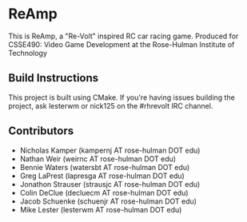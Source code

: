 ReAmp
=====
This is ReAmp, a "Re-Volt" inspired RC car racing game.
Produced for CSSE490: Video Game Development at the Rose-Hulman Institute of Technology

Build Instructions
------------------

This project is built using CMake. If you're having issues building the project,
ask lesterwm or nick125 on the #rhrevolt IRC channel.

Contributors
------------
* Nicholas Kamper	(kampernj AT rose-hulman DOT edu)
* Nathan Weir		(weirnc AT rose-hulman DOT edu)
* Bennie Waters		(watersbt AT rose-hulman DOT edu)
* Greg LaPrest		(lapresga AT rose-hulman DOT edu)
* Jonathon Strauser	(strausjc AT rose-hulman DOT edu)
* Colin DeClue		(decluecm AT rose-hulman DOT edu)
* Jacob Schuenke	(schuenjr AT rose-hulman DOT edu)
* Mike Lester		(lesterwm AT rose-hulman DOT edu)
